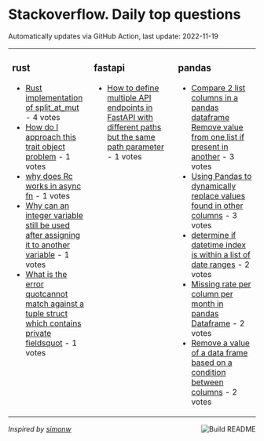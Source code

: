 # Stackoverflow. Daily top questions 

Automatically updates via GitHub Action, last update: <!-- date starts -->2022-11-19<!-- date ends -->


<table><tr><td valign="top" width="33%">

### rust
<!-- rust starts -->
* [Rust implementation of split_at_mut](https://stackoverflow.com/questions/74500078/rust-implementation-of-split-at-mut) - 4 votes
* [How do I approach this trait object problem](https://stackoverflow.com/questions/74484541/how-do-i-approach-this-trait-object-problem) - 1 votes
* [why does Rc works in async fn](https://stackoverflow.com/questions/74497663/why-does-rc-works-in-async-fn) - 1 votes
* [Why can an integer variable still be used after assigning it to another variable](https://stackoverflow.com/questions/74503570/why-can-an-integer-variable-still-be-used-after-assigning-it-to-another-variable) - 1 votes
* [What is the error quotcannot match against a tuple struct which contains private fieldsquot](https://stackoverflow.com/questions/74499127/what-is-the-error-cannot-match-against-a-tuple-struct-which-contains-private-fi) - 1 votes
<!-- rust ends -->
</td><td valign="top" width="34%">


### fastapi
<!-- fastapi starts -->
* [How to define multiple API endpoints in FastAPI with different paths but the same path parameter](https://stackoverflow.com/questions/74498191/how-to-define-multiple-api-endpoints-in-fastapi-with-different-paths-but-the-sam) - 1 votes
<!-- fastapi ends -->
</td><td valign="top" width="34%">


### pandas
<!-- pandas starts -->
* [Compare 2 list columns in a pandas dataframe Remove value from one list if present in another](https://stackoverflow.com/questions/74486315/compare-2-list-columns-in-a-pandas-dataframe-remove-value-from-one-list-if-pres) - 3 votes
* [Using Pandas to dynamically replace values found in other columns](https://stackoverflow.com/questions/74502929/using-pandas-to-dynamically-replace-values-found-in-other-columns) - 3 votes
* [determine if datetime index is within a list of date ranges](https://stackoverflow.com/questions/74495142/determine-if-datetime-index-is-within-a-list-of-date-ranges) - 2 votes
* [Missing rate per column per month in pandas Dataframe](https://stackoverflow.com/questions/74489906/missing-rate-per-column-per-month-in-pandas-dataframe) - 2 votes
* [Remove a value of a data frame based on a condition between columns](https://stackoverflow.com/questions/74495116/remove-a-value-of-a-data-frame-based-on-a-condition-between-columns) - 2 votes
<!-- pandas ends -->
</td></tr></table>

<a href="https://github.com/hp0404/hp0404/actions"><img src="https://github.com/hp0404/hp0404/workflows/Build%20README/badge.svg" align="right" alt="Build README"></a> <p>*Inspired by  [simonw](https://github.com/simonw/simonw)*</p>
